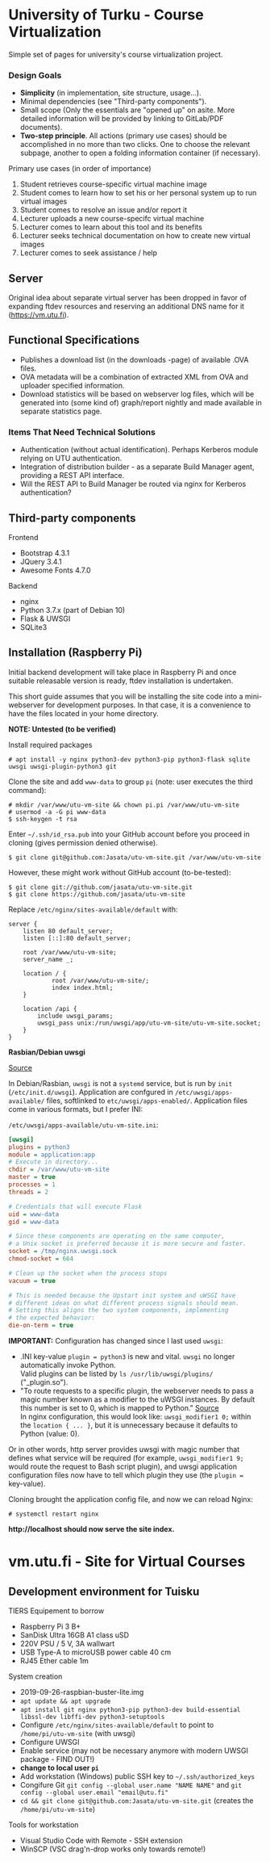 # University of Turku - Course Virtualization

Simple set of pages for university's course virtualization project.

### Design Goals

 - **Simplicity** (in implementation, site structure, usage...).
 - Minimal dependencies (see "Third-party components").
 - Small scope (Only the essentials are "opened up" on asite. More detailed information will be provided by linking to GitLab/PDF documents).
 - **Two-step principle**. All actions (primary use cases) should be accomplished in no more than two clicks. One to choose the relevant subpage, another to open a folding information container (if necessary).
 
Primary use cases (in order of importance)
 1. Student retrieves course-specific virtual machine image
 2. Student comes to learn how to set his or her personal system up to run virtual images
 3. Student comes to resolve an issue and/or report it
 4. Lecturer uploads a new course-specifc virtual machine
 5. Lecturer comes to learn about this tool and its benefits
 6. Lecturer seeks technical documentation on how to create new virtual images
 7. Lecturer comes to seek assistance / help


## Server

Original idea about separate virtual server has been dropped in favor of expanding ftdev resources and reserving an additional DNS name for it (https://vm.utu.fi).

## Functional Specifications

 - Publishes a download list (in the downloads -page) of available .OVA files.
 - OVA metadata will be a combination of extracted XML from OVA and uploader specified information.
 - Download statistics will be based on webserver log files, which will be generated into (some kind of) graph/report nightly and made available in separate statistics page.

### Items That Need Technical Solutions
 - Authentication (without actual identification). Perhaps Kerberos module relying on UTU authentication.
 - Integration of distribution builder - as a separate Build Manager agent, providing a REST API interface.
- Will the REST API to Build Manager be routed via nginx for Kerberos authentication?

## Third-party components

Frontend
 - Bootstrap 4.3.1
 - JQuery 3.4.1
 - Awesome Fonts 4.7.0
 
Backend
 - nginx
 - Python 3.7.x (part of Debian 10)
 - Flask & UWSGI
 - SQLite3

## Installation (Raspberry Pi)

Initial backend development will take place in Raspberry Pi and once suitable releasable version is ready, ftdev installation is undertaken.

This short guide assumes that you will be installing the site code into a mini-webserver for development purposes. In that case, it is a convenience to have the files located in your home directory.

**NOTE: Untested (to be verified)**

Install required packages

    # apt install -y nginx python3-dev python3-pip python3-flask sqlite uwsgi uwsgi-plugin-python3 git

Clone the site and add `www-data` to group `pi` (note: user executes the third command):

    # mkdir /var/www/utu-vm-site && chown pi.pi /var/www/utu-vm-site
    # usermod -a -G pi www-data
    $ ssh-keygen -t rsa

Enter `~/.ssh/id_rsa.pub` into your GitHub account before you proceed in cloning (gives permission denied otherwise).

    $ git clone git@github.com:Jasata/utu-vm-site.git /var/www/utu-vm-site

However, these might work without GitHub account (to-be-tested):

    $ git clone git://github.com/jasata/utu-vm-site.git
    $ git clone https://github.com/jasata/utu-vm-site

Replace `/etc/nginx/sites-available/default` with:

    server {
        listen 80 default_server;
        listen [::]:80 default_server;

        root /var/www/utu-vm-site;
        server_name _;

        location / {
                root /var/www/utu-vm-site/;
                index index.html;
        }

        location /api {
            include uwsgi_params;
            uwsgi_pass unix:/run/uwsgi/app/utu-vm-site/utu-vm-site.socket;
        }
    }

**Rasbian/Debian uwsgi**

[Source](https://www.linode.com/docs/web-servers/nginx/use-uwsgi-to-deploy-python-apps-with-nginx-on-ubuntu-12-04/)

In Debian/Rasbian, `uwsgi` is not a `systemd` service, but is run by `init` (`/etc/init.d/uwsgi`). Application are confgured in `/etc/uwsgi/apps-available/` files, softlinked to `etc/uwsgi/apps-enabled/`. Application files come in various formats, but I prefer INI:

`/etc/uwsgi/apps-available/utu-vm-site.ini`:
```ini
[uwsgi]
plugins = python3
module = application:app
# Execute in directory...
chdir = /var/www/utu-vm-site
master = true
processes = 1
threads = 2

# Credentials that will execute Flask
uid = www-data
gid = www-data

# Since these components are operating on the same computer,
# a Unix socket is preferred because it is more secure and faster.
socket = /tmp/nginx.uwsgi.sock
chmod-socket = 664

# Clean up the socket when the process stops
vacuum = true

# This is needed because the Upstart init system and uWSGI have
# different ideas on what different process signals should mean.
# Setting this aligns the two system components, implementing
# the expected behavior:
die-on-term = true
```

**IMPORTANT:** Configuration has changed since I last used `uwsgi`:

  - .INI key-value `plugin = python3` is new and vital. `uwsgi` no longer automatically invoke Python.<br>
    Valid plugins can be listed by `ls /usr/lib/uwsgi/plugins/` ("<name>_plugin.so").
  - "To route requests to a specific plugin, the webserver needs to pass a magic number known as a modifier to the uWSGI instances. By default this number is set to 0, which is mapped to Python." [Source](https://uwsgi-docs.readthedocs.io/en/latest/ThingsToKnow.html)<br>
     In nginx configuration, this would look like: `uwsgi_modifier1 0;` within the `location { ... }`, but it is unnecessary because it defaults to Python (value: 0).

Or in other words, http server provides uwsgi with magic number that defines what service will be required (for example, `uwsgi_modifier1 9;` would route the request to Bash script plugin), and uwsgi application configuration files now have to tell which plugin they use (the `plugin = ` key-value).

Cloning brought the application config file, and now we can reload Nginx:

    # systemctl restart nginx

**http://localhost should now serve the site index.**

# vm.utu.fi - Site for Virtual Courses

## Development environment for Tuisku

TIERS Equipement to borrow
  - Raspberry Pi 3 B+
  - SanDisk Ultra 16GB A1 class uSD
  - 220V PSU / 5 V, 3A wallwart
  - USB Type-A to microUSB power cable 40 cm
  - RJ45 Ether cable 1m
  
 System creation
  - 2019-09-26-raspbian-buster-lite.img
  - `apt update && apt upgrade`
  - `apt install git nginx python3-pip python3-dev build-essential libssl-dev libffi-dev python3-setuptools`
  - Configure `/etc/nginx/sites-available/default` to point to `/home/pi/utu-vm-site` (with uwsgi)
  - Configure UWSGI
  - Enable service (may not be necessary anymore with modern UWSGI package - FIND OUT!)
  - **change to local user `pi`**
  - Add workstation (Windows) public SSH key to `~/.ssh/authorized_keys`
  - Congifure Git `git config --global user.name "NAME NAME"` and `git config --global user.email "email@utu.fi"`
  - `cd && git clone git@github.com:Jasata/utu-vm-site.git` (creates the `/home/pi/utu-vm-site`)

Tools for workstation
  - Visual Studio Code with Remote - SSH extension
  - WinSCP (VSC drag'n-drop works only towards remote!)

